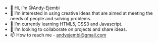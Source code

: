 - 👋 Hi, I’m @Andy-Ejembi
- 👀 I’m interested in using creative ideas that are aimed at meeting the needs of people and solving problems.
- 🌱 I’m currently learning HTML5, CSS3 and Javascript.
- 💞️ I’m looking to collaborate on projects and share ideas.
- 📫 How to reach me - andyejembi@gmail.com



<!---
Andy-Ejembi/Andy-Ejembi is a ✨ special ✨ repository because its `README.md` (this file) appears on your GitHub profile.
You can click the Preview link to take a look at your changes.
--->
